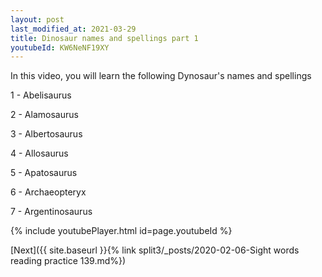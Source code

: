 ```yaml
---
layout: post
last_modified_at: 2021-03-29
title: Dinosaur names and spellings part 1
youtubeId: KW6NeNF19XY
---
```

 
 
In this video, you will learn the following Dynosaur's names and spellings

1 - Abelisaurus

2 - Alamosaurus

3 - Albertosaurus

4 - Allosaurus

5 - Apatosaurus

6 - Archaeopteryx

7 - Argentinosaurus

 
{% include youtubePlayer.html id=page.youtubeId %}
 
 

[Next]({{ site.baseurl }}{% link  split3/_posts/2020-02-06-Sight words reading practice 139.md%})
 
